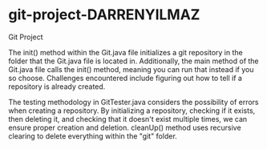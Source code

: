 # git-project-DARRENYILMAZ
Git Project


The init() method within the Git.java file initializes a git repository in the folder that the Git.java file is located in. Additionally, the main method of the Git.java file calls the init() method, meaning you can run that instead if you so choose. Challenges encountered include figuring out how to tell if a repository is already created.


The testing methodology in GitTester.java considers the possibility of errors when creating a repository. By initializing a repository, checking if it exists, then deleting it, and checking that it doesn't exist multiple times, we can ensure proper creation and deletion. cleanUp() method uses recursive clearing to delete everything within the "git" folder.